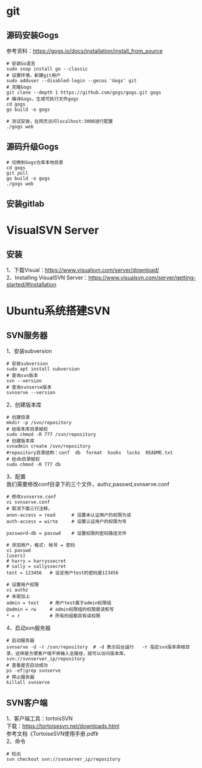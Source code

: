 # git
## 源码安装Gogs
参考资料：https://gogs.io/docs/installation/install_from_source  
```shell
# 安装Go语言
sudo snap install go --classic
# 设置环境，新建git用户
sudo adduser --disabled-login --gecos 'Gogs' git
# 克隆Gogs
git clone --depth 1 https://github.com/gogs/gogs.git gogs
# 编译Gogs，生成可执行文件gogs
cd gogs
go build -o gogs

# 测试安装，在网页访问localhost:3000进行配置
./gogs web
```
## 源码升级Gogs
```shell
# 切换到Gogs仓库本地目录
cd gogs
git pull
go build -o gogs
./gogs web
```
## 安装gitlab

# VisualSVN Server
## 安装
1、下载Visual：https://www.visualsvn.com/server/download/  
2、Installing VisualSVN Server：https://www.visualsvn.com/server/getting-started/#Installation  

# Ubuntu系统搭建SVN
## SVN服务器
1、安装subversion
```shell
# 安装subversion
sudo apt install subversion
# 查询svn版本
svn --version
# 查询svnserve版本
svnserve --version
```
2、创建版本库
```shell
# 创建目录
mkdir -p /svn/repository
# 给版本库目录赋权
sudo chmod -R 777 /svn/repository
# 创建版本库
svnadmin create /svn/repository
#repository目录结构：conf  db  format  hooks  locks  README.txt
# 给db目录赋权
sudo chmod -R 777 db
```
3、配置  
我们需要修改conf目录下的三个文件，authz,passwd,svnserve.conf
```shell
# 修改svnserve.conf
vi svnserve.conf
# 取消下面三行注释，
anon-access = read      # 设置未认证用户的权限为读
auth-access = wirte     # 设置认证用户的权限为写

password-db = passwd    # 设置权限的密码路径文件
```
```shell
# 添加用户，格式: 帐号 = 密码
vi passwd
[users]
# harry = harryssecret
# sally = sallyssecret
test = 123456   # 设定用户test的密码是123456
```
```shell
# 设置用户权限
vi authz
# 末尾加上
admin = test    # 用户test属于admin权限组
@admin = rw     # admin权限组的权限是读和写
* = r           # 所有的组都具有读权限
```
4、启动svn服务器
```shell
# 启动服务器
svnserve -d -r /svn/repository  # -d 表示后台运行   -r 指定svn版本库根目录，这样是方便客户端不用输入全路径，就可以访问版本库。svn://svnserver_ip/repository
# 查看是否启动成功
ps -ef|grep svnserve
# 停止服务器
killall svnserve
```
## SVN客户端
1、客户端工具：tortoisSVN  
下载：https://tortoisesvn.net/downloads.html  
参考文档《TortoiseSVN使用手册.pdf》  
2、命令
```shell
# 检出
svn checkout svn://svnserver_ip/repository
```
